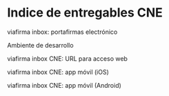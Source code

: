 # Indice de entregables CNE

viafirma inbox: portafirmas electrónico

Ambiente de desarrollo 

viafirma inbox CNE: URL para acceso web

viafirma inbox CNE: app móvil (iOS)

viafirma inbox CNE: app móvil (Android)
